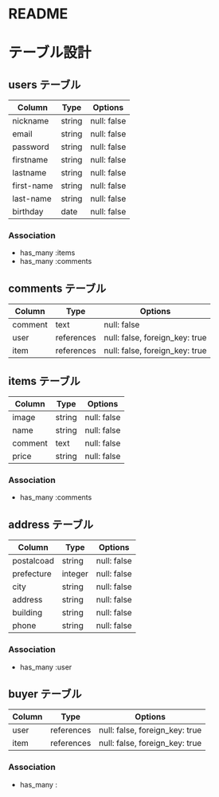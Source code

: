 # README

# テーブル設計

## users テーブル

| Column     | Type   | Options     |
| ---------- | ------ | ----------- |
| nickname   | string | null: false |
| email      | string | null: false |
| password   | string | null: false |
| firstname  | string | null: false |
| lastname   | string | null: false |
| first-name | string | null: false |
| last-name  | string | null: false |
| birthday   | date   | null: false |

### Association

- has_many :items
- has_many :comments


## comments テーブル

| Column  | Type       | Options                        |
| ------- | ---------- | ------------------------------ |
| comment | text       | null: false                    |
| user    | references | null: false, foreign_key: true |
| item    | references | null: false, foreign_key: true |


## items テーブル

| Column  | Type   | Options     |
| ------- | ------ | ----------- |
| image   | string | null: false |
| name    | string | null: false |
| comment | text   | null: false |
| price   | string | null: false |

### Association

- has_many :comments


## address テーブル

| Column     | Type    | Options     |
| ---------- | ------- | ----------- |
| postalcoad | string  | null: false |
| prefecture | integer | null: false |
| city       | string  | null: false |
| address    | string  | null: false |
| building   | string  | null: false |
| phone      | string  | null: false |

### Association

- has_many :user


## buyer テーブル

| Column | Type       | Options                        |
| ------ | ---------- | ------------------------------ |
| user   | references | null: false, foreign_key: true |
| item   | references | null: false, foreign_key: true |

### Association

- has_many :